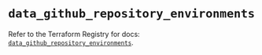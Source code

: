 # `data_github_repository_environments`

Refer to the Terraform Registry for docs: [`data_github_repository_environments`](https://registry.terraform.io/providers/integrations/github/6.2.3/docs/data-sources/repository_environments).
